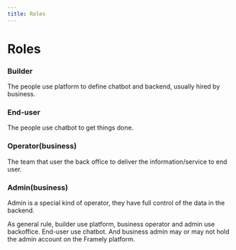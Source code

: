 ```yaml
---
title: Roles
---
```


# Roles
### Builder
The people use platform to define chatbot and backend, usually hired by business.
### End-user
The people use chatbot to get things done.
### Operator(business)
The team that user the back office to deliver the information/service to end user.
### Admin(business)
Admin is a special kind of operator, they have full control of the data in the backend.

As general rule, builder use platform, business operator and admin use backoffice. End-user use chatbot. And business admin may or may not hold the admin account on the Framely platform.